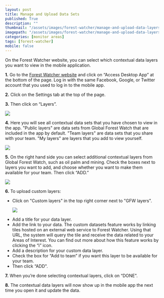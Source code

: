 ```yaml
---
layout: post
title: Manage and Upload Data Sets
published: True
description: ""
thumbnail: "/assets/images/forest-watcher/manage-and-upload-data-layers/thumbnail.png"
imagepath: "/assets/images/forest-watcher/manage-and-upload-data-layers"
categories: [monitor areas]
tags: [forest-watcher]
mobile: false
---
```

<div id="desktopContent" class="content">
  <p>On the Forest Watcher website, you can select which contextual data layers you want to view in the mobile application.</p>
  <p><strong>1.</strong> Go to the <a href="http://fw.globalforestwatch.org" target="_blank">Forest Watcher website</a> and click on “Access Desktop App” at the bottom of the page. Log in with the same Facebook, Google, or Twitter account that you used to log in to the mobile app.</p>
  <p><strong>2.</strong> Click on the Settings tab at the top of the page.</p>
  <p><strong>3.</strong> Then click on “Layers”.</p>
  <p><img src="{{relative_url}}{{page.imagepath}}/desktop/15a.png"/></p>
  <p><strong>4.</strong> Here you will see all contextual data sets that you have chosen to view in the app. "Public layers" are data sets from Global Forest Watch that are included in the app by default. "Team layers" are data sets that you share with your team. "My layers" are layers that you add to view yourself.</p>
  <p><img src="{{relative_url}}{{page.imagepath}}/desktop/15b.png"/></p>
  <p><strong>5.</strong> On the right hand side you can select additional contextual layers from Global Forest Watch, such as oil palm and mining. Check the boxes next to layers you want to add, and choose whether you want to make them available for your team. Then click “ADD.”</p>
  <p><img src="{{relative_url}}{{page.imagepath}}/desktop/15c.png"/></p>
  <p><strong>6.</strong> To upload custom layers:</p>
    <ul>
      <li>Click on "Custom layers" in the top right corner next to "GFW layers".</li>
      <p><img src="{{relative_url}}{{page.imagepath}}/desktop/15e.png"/></p>
      <li>Add a title for your data layer.</li>
      <li>Add the link to your data. The custom datasets feature works by linking tiles hosted on an external web service to Forest Watcher. Using that URL, the system will query the tile and receive the data related to your Areas of Interest. You can find out more about how this feature works by clicking the “i” icon.</li>
      <li>Add a description for your custom data layer.</li>
      <li>Check the box for “Add to team” if you want this layer to be available for your team.</li>
      <li>Then click “ADD".</li>
    </ul>
  <p><strong>7.</strong> When you’re done selecting contextual layers, click on “DONE".</p>
  <p><strong>8.</strong> The contextual data layers will now show up in the mobile app the next time you open it and update the data.</p>

  
  </div>

<div id="mobileContent" class="content">
</div>
